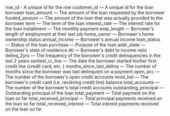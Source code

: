
row_id - A unique id for the row
customer_id — A unique id for the loan borrower
loan_amount — The amount of the loan requested by the borrower
funded_amount — The amount of the loan that was actually provided to the borrower
term — The term of the loan
interest_rate — The interest rate for the loan
installment — The monthly payment
emp_length — Borrower's length of employment at their last job
home_owner — Borrower's home ownership status
annual_income — Borrower's annual income
loan_status — Status of the loan
purchase — Purpose of the loan
addr_state — Borrower's state of residence
dti — Borrower's debt to income ratio
delinq_2yrs — The frequency of the borrower's credit delinquencies in the last 2 years
earliest_cr_line — The date the borrower started his/her first credit line (credit card, etc. )
months_since_last_delinq — The number of months since the borrower was last delinquent on a payment
open_acc — The number of the borrower's open credit accounts
revol_bal — The borrower's credit card (i.e. revolving credit line) balance
total_accounts — The number of the borrower's total credit accounts
outstanding_principal — Outstanding principal of the loan
total_payment — Total payment on the loan so far
total_received_principal — Total principal payments received on the loan so far
total_received_interest — Total interest payments received on the loan so far



